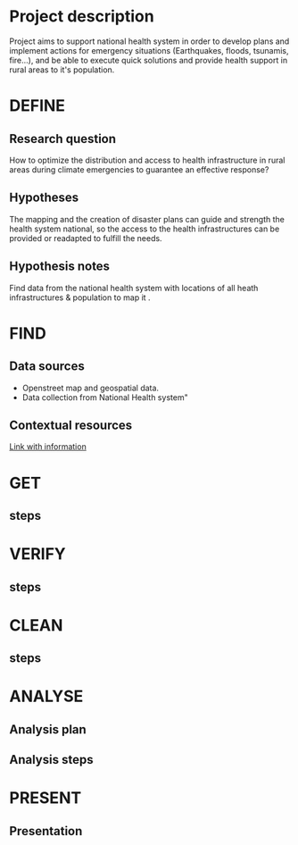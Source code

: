 # Project description
Project aims to support national health system in order to develop plans and implement actions for emergency situations (Earthquakes, floods, tsunamis, fire...), and be able to execute quick solutions and provide health support in rural areas to it's population. 
# DEFINE	
## Research question
How to optimize the distribution and access to health infrastructure in rural areas during climate emergencies to guarantee an effective response?
## Hypotheses
The mapping and the creation of disaster plans can guide and strength the health system national, so the access to the health infrastructures can be provided or readapted to fulfill the needs.
## Hypothesis notes
Find data from the national health system with locations of all heath infrastructures & population to map it . 
# FIND	
## Data sources
* Openstreet map and geospatial data.
* Data collection from National Health system"
## Contextual resources
[Link with information](https://www.ncbi.nlm.nih.gov/pmc/articles/PMC8555362/)
# GET
## steps
# VERIFY
## steps
# CLEAN
## steps
# ANALYSE
## Analysis plan
## Analysis steps
# PRESENT
## Presentation
